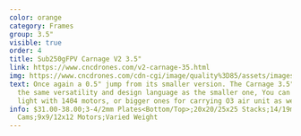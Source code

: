 ```yaml
---
color: orange
category: Frames
group: 3.5"
visible: true
order: 4
title: Sub250gFPV Carnage V2 3.5"
link: https://www.cncdrones.com/v2-carnage-35.html
img: https://www.cncdrones.com/cdn-cgi/image/quality%3D85/assets/images/f246%20-v2%20carnage%203.5%20inch/v2%20carnage%2035.jpg
text: Once again a 0.5" jump from its smaller version. The Carnage 3.5" offers
  the same versatility and design language as the smaller one, You can build it
  light with 1404 motors, or bigger ones for carrying O3 air unit as well!
info: $31.00-38.00;3-4/2mm Plates<Bottom/Top>;20x20/25x25 Stacks;14/19mm
  Cams;9x9/12x12 Motors;Varied Weight
---
```

